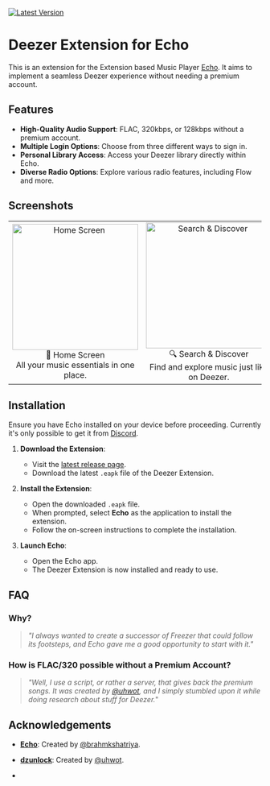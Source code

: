 [![Latest Version](https://img.shields.io/github/v/release/LuftVerbot/echo-deezer-extension?color=blue)](https://github.com/LuftVerbot/echo-deezer-extension/releases/latest)
# Deezer Extension for Echo

This is an extension for the Extension based Music Player [Echo](https://github.com/brahmkshatriya/echo). It aims to implement a seamless Deezer experience without needing a premium account.

## Features

- **High-Quality Audio Support**: FLAC, 320kbps, or 128kbps without a premium account.
- **Multiple Login Options**: Choose from three different ways to sign in.
- **Personal Library Access**: Access your Deezer library directly within Echo.
- **Diverse Radio Options**: Explore various radio features, including Flow and more.

## Screenshots

<div align="center" style="text-align: center;">
  <table>
    <tr>
      <td align="center" width="260px">
        <img src="https://github.com/user-attachments/assets/58df2ca3-0bce-4ed8-96c6-fc6efc2ee9c6" alt="Home Screen" width="250"/><br>
        🎵 Home Screen<br>
        <span>All your music essentials in one place.</span>
      </td>
      <td align="center" width="260px">
        <img src="https://github.com/user-attachments/assets/684c0492-807f-4886-811d-0cdd9dd2d513" alt="Search & Discover" width="250"/><br>
        🔍 Search & Discover<br>
        <span>Find and explore music just like on Deezer.</span>
      </td>
      <td align="center" width="260px">
        <img src="https://github.com/user-attachments/assets/63b55a3b-725d-4f7e-b28f-99a9bd873345" alt="Your Deezer Library" width="250"/><br>
        ❤️ Your Deezer Library<br>
        <span>Access and manage your favorite tracks within Echo.</span>
      </td>
    </tr>
  </table>
</div>

## Installation

Ensure you have Echo installed on your device before proceeding. Currently it's only possible to get it from [Discord](https://discord.gg/J3WvbBUU8Z).

1. **Download the Extension**:
   - Visit the [latest release page](https://github.com/LuftVerbot/echo-deezer-extension/releases/latest).
   - Download the latest `.eapk` file of the Deezer Extension.

2. **Install the Extension**:
   - Open the downloaded `.eapk` file.
   - When prompted, select **Echo** as the application to install the extension.
   - Follow the on-screen instructions to complete the installation.

3. **Launch Echo**:
   - Open the Echo app.
   - The Deezer Extension is now installed and ready to use.

## FAQ

### Why?

> *"I always wanted to create a successor of Freezer that could follow its footsteps, and Echo gave me a good opportunity to start with it."*

### How is FLAC/320 possible without a Premium Account?

> *"Well, I use a script, or rather a server, that gives back the premium songs. It was created by [@uhwot](https://github.com/uhwot), and I simply stumbled upon it while doing research about stuff for Deezer.*"

## Acknowledgements

- **[Echo](https://github.com/brahmkshatriya/echo)**: Created by [@brahmkshatriya](https://github.com/brahmkshatriya).
- **[dzunlock](https://uhwotgit.fly.dev/uhwot/dzunlock)**: Created by [@uhwot](https://github.com/uhwot).

- 

